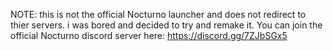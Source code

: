 NOTE: this is not the official Nocturno launcher and does not redirect to thier servers. i was bored and decided to try and remake it. You can join the official Nocturno discord server here: https://discord.gg/7ZJbSGx5
